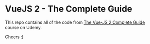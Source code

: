 # VueJS 2 - The Complete Guide

This repo contains all of the code from [The Vue-JS 2 Complete Guide](https://www.udemy.com/vuejs-2-the-complete-guide/) course on Udemy.

Cheers :)